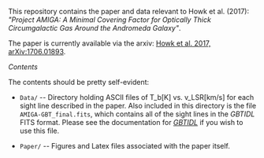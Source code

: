 This repository contains the paper and data relevant to Howk et al. (2017):
_"Project AMIGA: A Minimal Covering Factor for Optically Thick Circumgalactic Gas Around the Andromeda Galaxy"_.

The paper is currently available via the arxiv: [Howk et al. 2017, arXiv:1706.01893](https://arxiv.org/abs/1706.01893).

*Contents*

The contents should be pretty self-evident:

* `Data/` -- Directory holding ASCII files of T_b[K] vs. v_LSR[km/s] for each sight line described in the paper. Also included in this directory is the file `AMIGA-GBT_final.fits`, which contains all of the sight lines in the _GBTIDL_ FITS format. Please see the documentation for [_GBTIDL_](http://gbtidl.nrao.edu) if you wish to use this file.

* `Paper/` -- Figures and Latex files associated with the paper itself.
